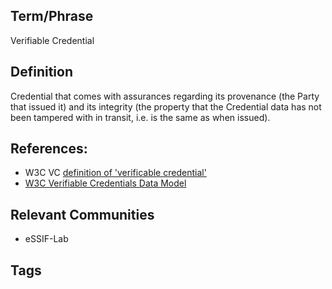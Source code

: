 ## Term/Phrase
Verifiable Credential

## Definition
Credential that comes with assurances regarding its provenance (the Party that issued it) and its integrity (the property that the Credential data has not been tampered with in transit, i.e. is the same as when issued).

## References:
- W3C VC [definition of 'verificable credential'](https://www.w3.org/TR/vc-data-model/#dfn-credential)
- [W3C Verifiable Credentials Data Model](https://www.w3.org/TR/vc-data-model/)

## Relevant Communities
- eSSIF-Lab

## Tags

